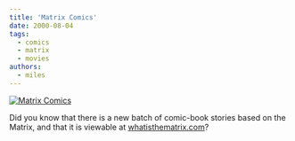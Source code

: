 ```yaml
---
title: 'Matrix Comics'
date: 2000-08-04
tags:
  - comics
  - matrix
  - movies
authors:
  - miles
---
```


[![Matrix Comics](/images/2845416332_7861faf355_o.gif)](http://www.flickr.com/photos/spaceninja/2845416332/)

Did you know that there is a new batch of comic-book stories based on the Matrix, and that it is viewable at [whatisthematrix.com](http://www.whatisthematrix.com/cmp/comic_index.html)?
